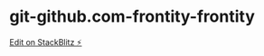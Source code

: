 # git-github.com-frontity-frontity

[Edit on StackBlitz ⚡️](https://stackblitz.com/edit/node-h5iygl)